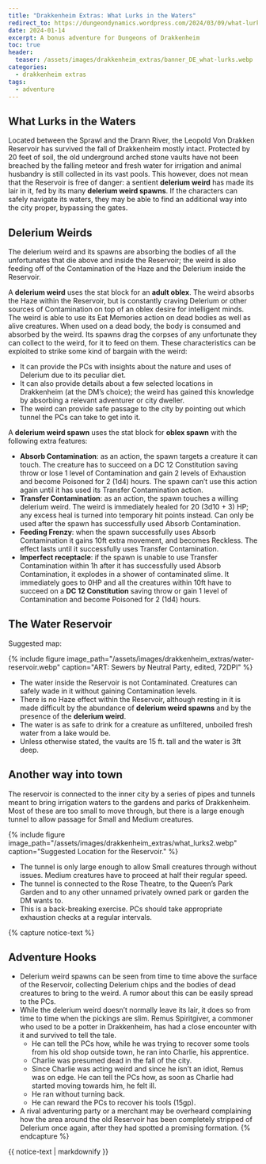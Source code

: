 ```yaml
---
title: "Drakkenheim Extras: What Lurks in the Waters"
redirect_to: https://dungeondynamics.wordpress.com/2024/03/09/what-lurks-in-the-waters/
date: 2024-01-14
excerpt: A bonus adventure for Dungeons of Drakkenheim
toc: true
header:
  teaser: /assets/images/drakkenheim_extras/banner_DE_what-lurks.webp
categories: 
  - drakkenheim extras
tags:
  - adventure
---
```

## What Lurks in the Waters
Located between the Sprawl and the Drann River, the Leopold Von Drakken Reservoir has survived the fall of Drakkenheim mostly intact. Protected by 20 feet of soil, the old underground arched stone vaults have not been breached by the falling meteor and fresh water for irrigation and animal husbandry is still collected in its vast pools.
This however, does not mean that the Reservoir is free of danger: a sentient **delerium weird** has made its lair in it, fed by its many **delerium weird spawns**. 
If the characters can safely navigate its waters, they may be able to find an additional way into the city proper, bypassing the gates.

## Delerium Weirds
The delerium weird and its spawns are absorbing the bodies of all the unfortunates that die above and inside the Reservoir; the weird is also feeding off of the Contamination of the Haze and the Delerium inside the Reservoir.

A **delerium weird** uses the stat block for an **adult oblex**. The weird absorbs the Haze within the Reservoir, but is constantly craving Delerium or other sources of Contamination on top of an oblex desire for intelligent minds. The weird is able to use its Eat Memories action on dead bodies as well as alive creatures. When used on a dead body, the body is consumed and absorbed by the weird. Its spawns drag the corpses of any unfortunate they can collect to the weird, for it to feed on them. 
These characteristics can be exploited to strike some kind of bargain with the weird:
+ It can provide the PCs with insights about the nature and uses of Delerium due to its peculiar diet.
+ It can also provide details about a few selected locations in Drakkenheim (at the DM’s choice); the weird has gained this knowledge by absorbing a relevant adventurer or city dweller. 
+ The weird can provide safe passage to the city by pointing out which tunnel the PCs can take to get into it.

A **delerium weird spawn** uses the stat block for **oblex spawn** with the following extra features:
+ **Absorb Contamination**: as an action, the spawn targets a creature it can touch. The creature has to succeed on a DC 12 Constitution saving throw or lose 1 level of Contamination and gain 2 levels of Exhaustion and become Poisoned for 2 (1d4) hours. The spawn can’t use this action again until it has used its Transfer Contamination action. 
+ **Transfer Contamination**: as an action, the spawn touches a willing delerium weird. The weird is immediately healed for 20 (3d10 + 3) HP; any excess heal is turned into temporary hit points instead. Can only be used after the spawn has successfully used Absorb Contamination.
+ **Feeding Frenzy**: when the spawn successfully uses Absorb Contamination it gains 10ft extra movement, and becomes Reckless. The effect lasts until it successfully uses Transfer Contamination.
+ **Imperfect receptacle**: if the spawn is unable to use Transfer Contamination within 1h after it has successfully used Absorb Contamination, it explodes in a shower of contaminated slime. It immediately goes to 0HP and all the creatures within 10ft have to succeed on a **DC 12 Constitution** saving throw or gain 1 level of Contamination and become Poisoned for 2 (1d4) hours.

## The Water Reservoir
Suggested map:

{% include figure image_path="/assets/images/drakkenheim_extras/water-reservoir.webp" caption="ART: Sewers by Neutral Party, edited, 72DPI" %}

+ The water inside the Reservoir is not Contaminated. Creatures can safely wade in it without gaining Contamination levels.
+ There is no Haze effect within the Reservoir, although resting in it is made difficult by the abundance of **delerium weird spawns** and by the presence of the **delerium weird**.
+ The water is as safe to drink for a creature as unfiltered, unboiled fresh water from a lake would be.
+ Unless otherwise stated, the vaults are 15 ft. tall and the water is 3ft deep.

## Another way into town
The reservoir is connected to the inner city by a series of pipes and tunnels meant to bring irrigation waters to the gardens and parks of Drakkenheim. Most of these are too small to move through, but there is a large enough tunnel to allow passage for Small and Medium creatures.

{% include figure image_path="/assets/images/drakkenheim_extras/what_lurks2.webp" caption="Suggested Location for the Reservoir." %}

+ The tunnel is only large enough to allow Small creatures through without issues. Medium creatures have to proceed at half their regular speed.
+ The tunnel is connected to the Rose Theatre, to the Queen’s Park Garden and to any other unnamed privately owned park or garden the DM wants to.
+ This is a back-breaking exercise. PCs should take appropriate exhaustion checks at a regular intervals.

{% capture notice-text %}
## Adventure Hooks
+ Delerium weird spawns can be seen from time to time above the surface of the Reservoir, collecting Delerium chips and the bodies of dead creatures to bring to the weird. A rumor about this can be easily spread to the PCs.
+ While the delerium weird doesn’t normally leave its lair, it does so from time to time when the pickings are slim. Remus Spiritgiver, a commoner who used to be a potter in Drakkenheim, has had a close encounter with it and survived to tell the tale.
  + He can tell the PCs how, while he was trying to recover some tools from his old shop outside town, he ran into Charlie, his apprentice.
  + Charlie was presumed dead in the fall of the city.
  + Since Charlie was acting weird and since he isn’t an idiot, Remus was on edge. He can tell the PCs how, as soon as Charlie had started moving towards him, he felt ill.
  + He ran without turning back.
  + He can reward the PCs to recover his tools (15gp).
+ A rival adventuring party or a merchant may be overheard complaining how the area around the old Reservoir has been completely stripped of Delerium once again, after they had spotted a promising formation.
{% endcapture %}
<div class="notice">
  {{ notice-text | markdownify }}
</div>
